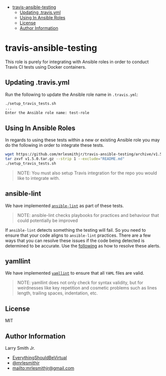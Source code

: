 <!-- START doctoc generated TOC please keep comment here to allow auto update -->

<!-- DON'T EDIT THIS SECTION, INSTEAD RE-RUN doctoc TO UPDATE -->

<!-- DON'T EDIT THIS SECTION, INSTEAD RE-RUN doctoc TO UPDATE -->

-   [travis-ansible-testing](#travis-ansible-testing)
    -   [Updating .travis.yml](#updating-travisyml)
    -   [Using In Ansible Roles](#using-in-ansible-roles)
    -   [License](#license)
    -   [Author Information](#author-information)

<!-- END doctoc generated TOC please keep comment here to allow auto update -->

# travis-ansible-testing

This role is purely for integrating with Ansible roles in order to conduct
Travis CI tests using Docker containers.

## Updating .travis.yml

Run the following to update the Ansible role name in `.travis.yml`:

```bash
./setup_travis_tests.sh
...
Enter the Ansible role name: test-role
```

## Using In Ansible Roles

In regards to using these tests within a new or existing Ansible role you may
do the following in order to integrate these tests.

```bash
wget https://github.com/mrlesmithjr/travis-ansible-testing/archive/v1.5.0.tar.gz
tar zxvf v1.5.0.tar.gz --strip 1 --exclude="README.md"
./setup_travis_tests.sh
```

> NOTE: You must also setup Travis integration for the repo you would like to
> integrate with.

## ansible-lint

We have implemented [`ansible-lint`](https://github.com/willthames/ansible-lint)
as part of these tests.

> NOTE: ansible-lint checks playbooks for practices and behaviour that could potentially be improved

If `ansible-lint` detects something the testing will fail. So you need to ensure
that your code aligns to `ansible-lint` practices. There are a few ways that you
can resolve these issues if the code being detected is determined to be accurate.
Use the [following](https://github.com/willthames/ansible-lint#false-positives) as
how to resolve these alerts.

## yamllint

We have implemented [`yamllint`](https://github.com/adrienverge/yamllint) to
ensure that all `YAML` files are valid.

> NOTE: yamllint does not only check for syntax validity, but for weirdnesses
> like key repetition and cosmetic problems such as lines length, trailing spaces,
> indentation, etc.

## License

MIT

## Author Information

Larry Smith Jr.

-   [EverythingShouldBeVirtual](http://everythingshouldbevirtual.com)
-   [@mrlesmithjr](https://www.twitter.com/mrlesmithjr)
-   <mailto:mrlesmithjr@gmail.com>

